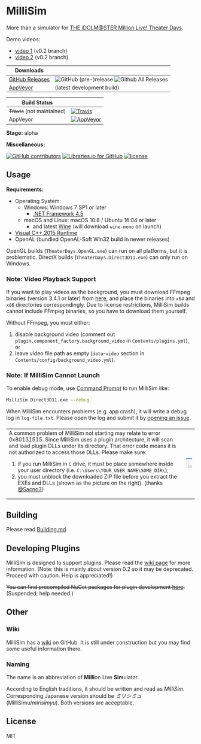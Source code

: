 # MilliSim

More than a simulator for [THE iDOLM@STER Million Live! Theater Days](https://millionlive.idolmaster.jp/theaterdays/).

Demo videos: 

  - [video 1](https://www.bilibili.com/video/av15612246/) (v0.2 branch)
  - [video 2](https://www.bilibili.com/video/av16069466/) (v0.2 branch)

| Downloads| |
|--|--|
| [GitHub Releases](https://github.com/hozuki/MilliSim/releases) | ![GitHub (pre-)release](https://img.shields.io/github/release/hozuki/MilliSim/all.svg) ![Github All Releases](https://img.shields.io/github/downloads/hozuki/MilliSim/total.svg) |
| [AppVeyor](https://ci.appveyor.com/api/projects/hozuki/MilliSim/artifacts/millisim-appveyor-latest.zip) | (latest development build) |

| Build Status | |
|--|--|
| <del>Travis</del> (not maintained) | [![Travis](https://img.shields.io/travis/hozuki/MilliSim.svg)](https://travis-ci.org/hozuki/MilliSim) |
| AppVeyor | [![AppVeyor](https://img.shields.io/appveyor/ci/hozuki/MilliSim.svg)](https://ci.appveyor.com/project/hozuki/MilliSim) |

**Stage:** alpha

**Miscellaneous:**

[![GitHub contributors](https://img.shields.io/github/contributors/hozuki/MilliSim.svg)](https://github.com/hozuki/MilliSim/graphs/contributors)
[![Libraries.io for GitHub](https://img.shields.io/librariesio/github/hozuki/MilliSim.svg)](https://github.com/hozuki/MilliSim)
[![license](https://img.shields.io/github/license/hozuki/MilliSim.svg)](LICENSE.txt)

## Usage

**Requirements:**

- Operating System:
  - Windows: Windows 7 SP1 or later
    - [.NET Framework 4.5](https://www.microsoft.com/en-us/download/details.aspx?id=42642)
  - macOS and Linux: macOS 10.8 / Ubuntu 16.04 or later
    - and latest [Wine](https://wiki.winehq.org/Download) (will download `wine-mono` on launch)
- [Visual C++ 2015 Runtime](https://www.microsoft.com/en-us/download/details.aspx?id=53587)
- OpenAL (bundled OpenAL-Soft Win32 build in newer releases)

OpenGL builds (`TheaterDays.OpenGL.exe`) can run on all platforms, but it is problematic.
DirectX builds (`TheaterDays.Direct3D11.exe`) can only run on Windows.

### Note: Video Playback Support

If you want to play videos as the background, you must download FFmpeg binaries (version 3.4.1 or later)
from [here](https://ffmpeg.zeranoe.com/builds/), and place the binaries into `x64` and `x86` directories
correspondingly. Due to license restrictions, MilliSim builds cannot include FFmpeg binaries, so you have
to download them yourself.

Without FFmpeg, you must either:

1. disable background video (comment out `plugin.component_factory.background_video` in `Contents/plugins.yml`), or
2. leave video file path as empty (`data`-`video` section in `Contents/config/background_video.yml`).

### Note: If MilliSim Cannot Launch

To enable debug mode, use [Command Prompt](https://en.wikipedia.org/wiki/Cmd.exe) to run MilliSim like:

```cmd
MilliSim.Direct3D11.exe --debug
```

When MilliSim encounters problems (e.g. app crash), it will write a debug log in `log-file.txt`. Please open the log and
submit it by [opening an issue](https://github.com/hozuki/MilliSim/issues).

<table style="display: flex; display: -webkit-flex; align-items: center; border: none;">
<tbody>
    <tr style="border: none;">
        <td style="border: none;">
            A common problem of MilliSim not starting may relate to error 0x80131515.
            Since MilliSim uses a plugin architecture, it will scan and load plugin DLLs under its directory.
            That error code means it is not authorized to access those DLLs.
            Please make sure:
            <ol>
                <li>if you run MilliSim in <code>C</code> drive, it must be place somewhere inside your user directory (i.e. <code>C:\Users\YOUR_USER_NAME\SOME_DIR\</code>);</li>
                <li>you must unblock the downloaded ZIP file before you extract the EXEs and DLLs (shown as the picture on the right). (thanks <a href="https://twitter.com/Sacno3">@Sacno3</a>)</li>
            </ol>
        </td>
        <td style="border: none;">
            <img src="docs/img/windows-unblock-zip.jpg" width="120" />
        </td>
    </tr>
</tbody>
</table>

## Building

Please read [Building.md](docs/Building.md).

## Developing Plugins

MilliSim is designed to support plugins. Please read the [wiki page](https://github.com/hozuki/MilliSim/wiki/Creating-Plugins) for more information.
(Note: this is mainly about version 0.2 so it may be deprecated. Proceed with caution. Help is appreciated!)

<del>You can find precompiled NuGet packages for plugin development [here](https://www.nuget.org/packages?q=MilliSim).</del> (Suspended; help needed.)

## Other

### Wiki

MilliSim has a [wiki](https://github.com/hozuki/MilliSim/wiki) on GitHub. It is still under construction but you may find some useful information there.

### Naming

The name is an abbreviation of **Milli**on Live **Sim**ulator.

According to English traditions, it should be written and read as *MilliSim*.
Corresponding Japanese version should be *ミリシミュ* (MilliSimu/*mirisimyu*).
Both versions are acceptable.

## License

MIT
